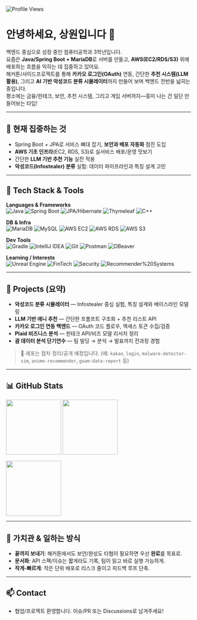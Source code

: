 <!-- 프로필 방문자 뱃지 -->
![Profile Views](https://komarev.com/ghpvc/?username=pso0207&style=flat&color=0e75b6)

# 안녕하세요, 상원입니다 👋

백엔드 중심으로 성장 중인 컴퓨터공학과 3학년입니다.  
요즘은 **Java/Spring Boot + MariaDB**로 서버를 만들고, **AWS(EC2/RDS/S3)** 위에 배포하는 흐름을 익히는 데 집중하고 있어요.  
해커톤/사이드프로젝트를 통해 **카카오 로그인(OAuth)** 연동, 간단한 **추천 시스템(LLM 활용)**, 그리고 **AI 기반 악성코드 분류 시뮬레이터**까지 만들어 보며 백엔드 전반을 넓히는 중입니다.  
평소에는 금융/핀테크, 보안, 추천 시스템, 그리고 게임 서버까지—흥미 나는 건 일단 만들어보는 타입!

---

## 🚀 현재 집중하는 것
- Spring Boot + JPA로 서비스 뼈대 잡기, **보안과 배포 자동화** 점진 도입
- **AWS 기초 인프라**(EC2, RDS, S3)로 실서비스 배포/운영 맛보기
- 간단한 **LLM 기반 추천 기능** 실전 적용
- **악성코드(Infostealer) 분류** 실험: 데이터 파이프라인과 특징 설계 고민

---

## 🧰 Tech Stack & Tools

**Languages & Frameworks**  
![Java](https://img.shields.io/badge/Java-007396?logo=openjdk&logoColor=white)
![Spring Boot](https://img.shields.io/badge/Spring%20Boot-6DB33F?logo=springboot&logoColor=white)
![JPA/Hibernate](https://img.shields.io/badge/JPA%2FHibernate-59666C?logo=hibernate&logoColor=white)
![Thymeleaf](https://img.shields.io/badge/Thymeleaf-005F0F?logo=thymeleaf&logoColor=white)
![C++](https://img.shields.io/badge/C++-00599C?logo=c%2B%2B&logoColor=white)

**DB & Infra**  
![MariaDB](https://img.shields.io/badge/MariaDB-1F305F?logo=mariadb&logoColor=white)
![MySQL](https://img.shields.io/badge/MySQL-4479A1?logo=mysql&logoColor=white)
![AWS EC2](https://img.shields.io/badge/AWS%20EC2-FF9900?logo=amazonaws&logoColor=white)
![AWS RDS](https://img.shields.io/badge/AWS%20RDS-527FFF?logo=amazonrds&logoColor=white)
![AWS S3](https://img.shields.io/badge/AWS%20S3-569A31?logo=amazons3&logoColor=white)

**Dev Tools**  
![Gradle](https://img.shields.io/badge/Gradle-02303A?logo=gradle&logoColor=white)
![IntelliJ IDEA](https://img.shields.io/badge/IntelliJ-000000?logo=intellijidea&logoColor=white)
![Git](https://img.shields.io/badge/Git-F05032?logo=git&logoColor=white)
![Postman](https://img.shields.io/badge/Postman-FF6C37?logo=postman&logoColor=white)
![DBeaver](https://img.shields.io/badge/DBeaver-372923?logo=dbeaver&logoColor=white)

**Learning / Interests**  
![Unreal Engine](https://img.shields.io/badge/Unreal-0E1128?logo=unrealengine&logoColor=white)
![FinTech](https://img.shields.io/badge/FinTech-0A66C2)
![Security](https://img.shields.io/badge/Security-111111)
![Recommender%20Systems](https://img.shields.io/badge/Recommender%20Systems-4B8BBE)

---

## 🧩 Projects (요약)

- **악성코드 분류 시뮬레이터** — Infostealer 중심 실험, 특징 설계와 베이스라인 모델링
- **LLM 기반 애니 추천** — 간단한 프롬프트 구조화 + 추천 리스트 API
- **카카오 로그인 연동 백엔드** — OAuth 코드 플로우, 액세스 토큰 수집/검증
- **Plaid 비즈니스 분석** — 핀테크 API/비즈 모델 리서치 정리
- **괌 데이터 분석 단기연수** — 팀 빌딩 → 분석 → 발표까지 전과정 경험

> 🔗 레포는 점차 정리/공개 예정입니다. (예: `kakao_login`, `malware-detector-sim`, `anime-recommender`, `guam-data-report` 등)

---

## 📊 GitHub Stats

<!-- 깃허브 유저네임이 다르면 아래 pso0207을 본인 계정으로 바꾸세요 -->
<p>
  <img src="https://github-readme-stats.vercel.app/api?username=pso0207&show_icons=true&hide_border=true&rank_icon=github" height="150" />
  <img src="https://github-readme-stats.vercel.app/api/top-langs/?username=pso0207&layout=compact&hide_border=true" height="150" />
</p>
<p>
  <img src="https://streak-stats.demolab.com?user=pso0207&hide_border=true" height="150" />
</p>

---

## 📝 가치관 & 일하는 방식
- **끝까지 보내기**: 해커톤에서도 보안/완성도 타협이 필요하면 우선 **완료**를 목표로.
- **문서화**: API 스펙/이슈는 짧게라도 기록, 팀이 읽고 바로 실행 가능하게.
- **작게-빠르게**: 작은 단위 배포로 리스크 줄이고 피드백 루프 단축.

---

## 📫 Contact
- 협업/프로젝트 환영합니다. 이슈/PR 또는 Discussions로 남겨주세요!
<!-- 필요 시 아래 링크 주석 해제 후 사용
- Email: 
- LinkedIn: 
- Blog: 
-->
